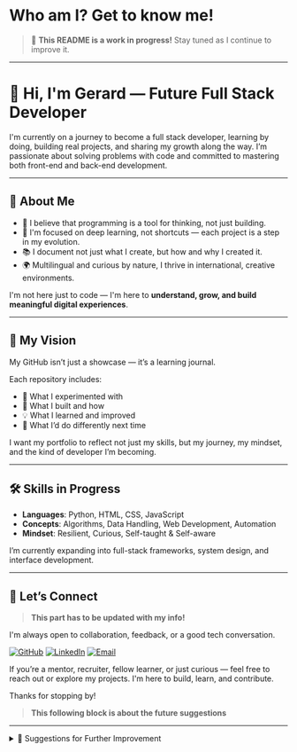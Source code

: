 # Who am I? Get to know me!

> 🚧 **This README is a work in progress!** Stay tuned as I continue to improve it.

---


# 👋 Hi, I'm Gerard — Future Full Stack Developer

I'm currently on a journey to become a full stack developer, learning by doing, building real projects, and sharing my growth along the way. I’m passionate about solving problems with code and committed to mastering both front-end and back-end development.

---

## 🧠 About Me

- 🧩 I believe that programming is a tool for thinking, not just building.
- 🎯 I'm focused on deep learning, not shortcuts — each project is a step in my evolution.
- 📚 I document not just what I create, but how and why I created it.
- 🌍 Multilingual and curious by nature, I thrive in international, creative environments.

I'm not here just to code — I'm here to **understand, grow, and build meaningful digital experiences**.

---

## 🚀 My Vision

My GitHub isn’t just a showcase — it’s a learning journal.

Each repository includes:
- 🧪 What I experimented with
- 🧱 What I built and how
- 💡 What I learned and improved
- 🔁 What I’d do differently next time

I want my portfolio to reflect not just my skills, but my journey, my mindset, and the kind of developer I’m becoming.

---

## 🛠️ Skills in Progress

- **Languages**: Python, HTML, CSS, JavaScript  
- **Concepts**: Algorithms, Data Handling, Web Development, Automation  
- **Mindset**: Resilient, Curious, Self-taught & Self-aware

I’m currently expanding into full-stack frameworks, system design, and interface development.

---

## 🔗 Let’s Connect
>  **This part has to be updated with my info!**

I'm always open to collaboration, feedback, or a good tech conversation.

[![GitHub](https://img.shields.io/badge/GitHub-000?style=for-the-badge&logo=github&logoColor=white)](https://github.com/yourgithub)
[![LinkedIn](https://img.shields.io/badge/LinkedIn-0077B5?style=for-the-badge&logo=linkedin&logoColor=white)](https://linkedin.com/in/yourlinkedin)
[![Email](https://img.shields.io/badge/Email-D14836?style=for-the-badge&logo=gmail&logoColor=white)](mailto:gerarddiazgibert@gmail.com)

If you’re a mentor, recruiter, fellow learner, or just curious — feel free to reach out or explore my projects. I'm here to build, learn, and contribute.

Thanks for stopping by!




>  **This following block is about the future suggestions**
---

<details>
<summary>📝 Suggestions for Further Improvement</summary>

> 🧪 *These are notes for myself to improve this README and portfolio over time. This section is private for now, but will help guide the evolution of this page.*

- **Fill in Real Links:**  
  Replace the placeholder links (LinkedIn, Portfolio, email, project URLs) with my actual URLs when I'm ready.

- **Project Details:**  
  Add one-sentence summaries for each project, focusing on what makes them interesting or what I learned.

- **Skill Level Indicators:**  
  Use emojis, badges, or plain text to indicate my current level of comfort or proficiency with each skill.

- **Visuals:**  
  Include a profile picture, banner, or project screenshots to make the page more visually engaging.

- **Keep It Updated:**  
  As I complete new projects or learn new technologies, update this README to reflect my growth.

- **Feature my best projects:**  
  Showcase the handful of projects that I am most proud of.
---

</details>



